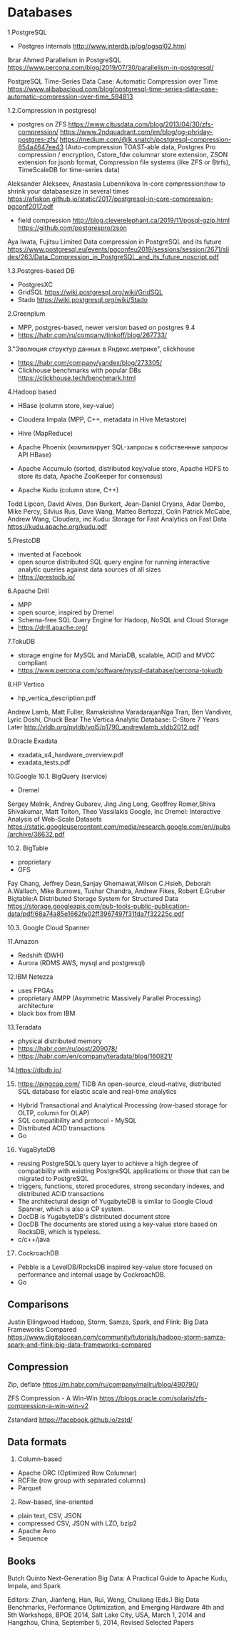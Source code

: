 Databases
=========

1.PostgreSQL
- Postgres internals http://www.interdb.jp/pg/pgsql02.html

Ibrar Ahmed
Parallelism in PostgreSQL
https://www.percona.com/blog/2019/07/30/parallelism-in-postgresql/

PostgreSQL Time-Series Data Case: Automatic Compression over Time
https://www.alibabacloud.com/blog/postgresql-time-series-data-case-automatic-compression-over-time_594813

1.2.Compression in postgresql
- postgres on ZFS 
  https://www.citusdata.com/blog/2013/04/30/zfs-compression/
  https://www.2ndquadrant.com/en/blog/pg-phriday-postgres-zfs/
  https://medium.com/@lk.snatch/postgresql-compression-854a4647ee43 (Auto-compression TOAST-able data, Postgres Pro compression / encryption, 
  Cstore_fdw columnar store extension, ZSON extension for jsonb format, Compression file systems (like ZFS or Btrfs), TimeScaleDB for time-series data)  
  
Aleksander Alekseev, Anastasia Lubennikova
In-core compression:how to shrink your databasesize in several times  
https://afiskon.github.io/static/2017/postgresql-in-core-compression-pgconf2017.pdf

- field compression
http://blog.cleverelephant.ca/2019/11/pgsql-gzip.html
https://github.com/postgrespro/zson

Aya Iwata, Fujitsu Limited
Data compression in PostgreSQL and its future
https://www.postgresql.eu/events/pgconfeu2019/sessions/session/2671/slides/263/Data_Compression_in_PostgreSQL_and_its_future_noscript.pdf

1.3.Postgres-based DB
- Postgres­XC
- GridSQL https://wiki.postgresql.org/wiki/GridSQL 
- Stado https://wiki.postgresql.org/wiki/Stado 

2.Greenplum
- MPP, postgres-based, newer version based on postgres 9.4
- https://habr.com/ru/company/tinkoff/blog/267733/

3."Эволюция структур данных в Яндекс.метрике", clickhouse
- https://habr.com/company/yandex/blog/273305/
- Clickhouse benchmarks with popular DBs https://clickhouse.tech/benchmark.html

4.Hadoop based
- HBase (column store, key-value)
- Cloudera Impala (MPP, C++, metadata in Hive Metastore)
- Hive (MapReduce)
- Apache Phoenix (компилирует SQL-запросы в собственные запросы API HBase)
- Apache Accumulo (sorted, distributed key/value store, Apache HDFS to store its data, Apache ZooKeeper for consensus)

- Apache Kudu (column store, C++)

Todd Lipcon, David Alves, Dan Burkert, Jean-Daniel Cryans, Adar Dembo, Mike Percy, Silvius Rus, Dave Wang, Matteo Bertozzi, Colin Patrick McCabe, Andrew Wang, Cloudera, inc
Kudu:  Storage for Fast Analytics on Fast Data
https://kudu.apache.org/kudu.pdf

5.PrestoDB
- invented at Facebook
- open source distributed SQL query engine for running interactive analytic queries against data sources of all sizes
- https://prestodb.io/ 

6.Apache Drill
- MPP
- open source, inspired by Dremel
- Schema-free SQL Query Engine for Hadoop, NoSQL and Cloud Storage
- https://drill.apache.org/

7.TokuDB 
- storage engine for MySQL and MariaDB, scalable, ACID and MVCC compliant
- https://www.percona.com/software/mysql-database/percona-tokudb

8.HP Vertica
- hp_vertica_description.pdf

Andrew Lamb, Matt Fuller, Ramakrishna VaradarajanNga Tran, Ben Vandiver, Lyric Doshi, Chuck Bear
The Vertica Analytic Database: C-Store 7 Years Later
http://vldb.org/pvldb/vol5/p1790_andrewlamb_vldb2012.pdf

9.Oracle Exadata
- exadata_x4_hardware_overview.pdf
- exadata_tests.pdf

10.Google 
10.1. BigQuery (service)
- Dremel

Sergey Melnik, Andrey Gubarev, Jing Jing Long, Geoffrey Romer,Shiva Shivakumar, Matt Tolton, Theo Vassilakis Google, Inc
Dremel: Interactive Analysis of Web-Scale Datasets
https://static.googleusercontent.com/media/research.google.com/en//pubs/archive/36632.pdf

10.2. BigTable
- proprietary
- GFS

Fay Chang, Jeffrey Dean,Sanjay Ghemawat,Wilson C.Hsieh, Deborah A.Wallach, Mike Burrows, Tushar Chandra, Andrew Fikes, Robert E.Gruber
Bigtable:A Distributed Storage System for Structured Data
https://storage.googleapis.com/pub-tools-public-publication-data/pdf/68a74a85e1662fe02ff3967497f31fda7f32225c.pdf

10.3. Google Cloud Spanner

11.Amazon
- Redshift (DWH)
- Aurora (RDMS AWS, mysql and postgresql)

12.IBM Netezza 
- uses FPGAs
- proprietary AMPP (Asymmetric Massively Parallel Processing) architecture
- black box from IBM

13.Teradata
- physical distributed memory
- https://habr.com/ru/post/209078/
- https://habr.com/en/company/teradata/blog/160821/ 

14.https://dbdb.io/

15. https://pingcap.com/ TiDB An open-source, cloud-native, distributed SQL database for elastic scale and real-time analytics
- Hybrid Transactional and Analytical Processing (row-based storage for OLTP, column for OLAP)
- SQL compatibility and protocol - MySQL
- Distributed ACID transactions
- Go
 
16. YugaByteDB
- reusing PostgreSQL’s query layer to achieve a high degree of compatibility with existing PostgreSQL applications or 
  those that can be migrated to PostgreSQL
- triggers, functions, stored procedures, strong secondary indexes, and distributed ACID transactions
- The architectural design of YugabyteDB is similar to Google Cloud Spanner, which is also a CP system.
- DocDB is YugabyteDB's distributed document store
- DocDB The documents are stored using a key-value store based on RocksDB, which is typeless.
- c/c++/java

17. CockroachDB
- Pebble is a LevelDB/RocksDB inspired key-value store focused on performance and internal usage by CockroachDB.
- Go 

Comparisons 
-----------

Justin Ellingwood
Hadoop, Storm, Samza, Spark, and Flink: Big Data Frameworks Compared
https://www.digitalocean.com/community/tutorials/hadoop-storm-samza-spark-and-flink-big-data-frameworks-compared

Compression
-----------

Zip, deflate
https://m.habr.com/ru/company/mailru/blog/490790/

ZFS Compression - A Win-Win
https://blogs.oracle.com/solaris/zfs-compression-a-win-win-v2

Zstandard
https://facebook.github.io/zstd/

Data formats
------------

1. Column-based
- Apache ORC (Optimized Row Columnar)
- RCFIle (row group with separated columns)
- Parquet

2. Row-based, line-oriented 
- plain text, CSV, JSON
- compressed CSV, JSON with LZO, bzip2
- Apache Avro
- Sequence

Books
-----

Butch Quinto
Next-Generation Big Data: A Practical Guide to Apache Kudu, Impala, and Spark

Editors: Zhan, Jianfeng, Han, Rui, Weng, Chuliang (Eds.) 
Big Data Benchmarks, Performance Optimization, and Emerging Hardware
4th and 5th Workshops, BPOE 2014, Salt Lake City, USA, March 1, 2014 and Hangzhou, China, September 5, 2014, Revised Selected Papers
